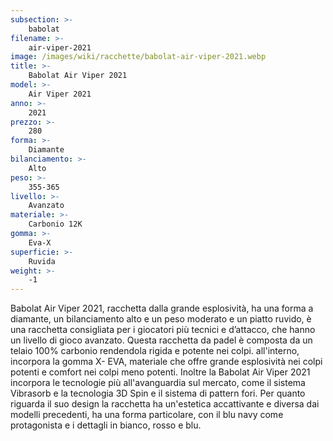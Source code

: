 ```yaml
---
subsection: >-
    babolat
filename: >-
    air-viper-2021
image: /images/wiki/racchette/babolat-air-viper-2021.webp
title: >-
    Babolat Air Viper 2021
model: >-
    Air Viper 2021
anno: >-
    2021
prezzo: >-
    280
forma: >-
    Diamante
bilanciamento: >-
    Alto
peso: >-
    355-365
livello: >-
    Avanzato
materiale: >-
    Carbonio 12K
gomma: >-
    Eva-X
superficie: >-
    Ruvida
weight: >-
    -1
---
```

Babolat Air Viper 2021, racchetta dalla grande esplosività, ha una forma a diamante, un bilanciamento alto e un peso moderato e un piatto ruvido, è una racchetta consigliata per i giocatori più tecnici e d’attacco, che hanno un livello di gioco avanzato. Questa racchetta da padel è composta da un telaio 100% carbonio rendendola rigida e potente nei colpi. all'interno, incorpora la gomma X- EVA, materiale che offre grande esplosività nei colpi potenti e comfort nei colpi meno potenti. Inoltre la Babolat Air Viper 2021 incorpora le tecnologie più all'avanguardia sul mercato, come il sistema Vibrasorb e la tecnologia 3D Spin e il sistema di pattern fori. Per quanto riguarda il suo design la racchetta ha un'estetica accattivante e diversa dai modelli precedenti, ha una forma particolare, con il blu navy come protagonista e i dettagli in bianco, rosso e blu.